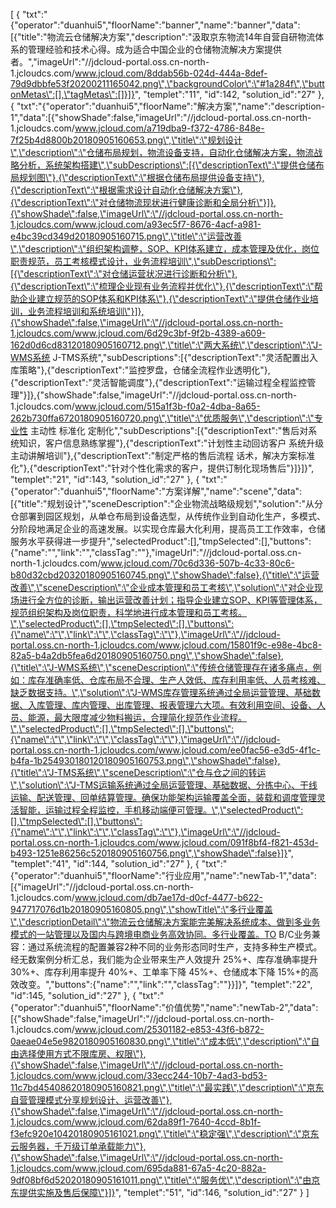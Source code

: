 [
	{
		"txt":"{\"operator\":\"duanhui5\",\"floorName\":\"banner\",\"name\":\"banner\",\"data\":[{\"title\":\"物流云仓储解决方案\",\"description\":\"汲取京东物流14年自营自研物流体系的管理经验和技术心得。成为适合中国企业的仓储物流解决方案提供者。\",\"imageUrl\":\"//jdcloud-portal.oss.cn-north-1.jcloudcs.com/www.jcloud.com/8ddab56b-024d-444a-8def-79d9dbbfe53f20200211165042.png\",\"backgroundColor\":\"#1a284f\",\"buttonMetas\":[],\"tagMetas\":[]}]}",
		"templet":"11",
		"id":142,
		"solution_id":"27"
	},
	{
		"txt":"{\"operator\":\"duanhui5\",\"floorName\":\"解决方案\",\"name\":\"description-1\",\"data\":[{\"showShade\":false,\"imageUrl\":\"//jdcloud-portal.oss.cn-north-1.jcloudcs.com/www.jcloud.com/a719dba9-f372-4786-848e-7f25b4d8800b20180905160653.png\",\"title\":\"规划设计\",\"description\":\"仓储布局规划，物流设备支持，自动化仓储解决方案，物流战略分析，系统架构搭建\",\"subDescriptions\":[{\"descriptionText\":\"提供仓储布局规划图\"},{\"descriptionText\":\"根据仓储布局提供设备支持\"},{\"descriptionText\":\"根据需求设计自动化仓储解决方案\"},{\"descriptionText\":\"对仓储物流现状进行健康诊断和全局分析\"}]},{\"showShade\":false,\"imageUrl\":\"//jdcloud-portal.oss.cn-north-1.jcloudcs.com/www.jcloud.com/a93ec5f7-8676-4acf-a981-e4bc39cd349d20180905160715.png\",\"title\":\"运营改善\",\"description\":\"组织架构调整，SOP、KPI体系建立，成本管理及优化，岗位职责规范，员工考核模式设计，业务流程培训\",\"subDescriptions\":[{\"descriptionText\":\"对仓储运营状况进行诊断和分析\"},{\"descriptionText\":\"梳理企业现有业务流程并优化\"},{\"descriptionText\":\"帮助企业建立规范的SOP体系和KPI体系\"},{\"descriptionText\":\"提供仓储作业培训，业务流程培训和系统培训\"}]},{\"showShade\":false,\"imageUrl\":\"//jdcloud-portal.oss.cn-north-1.jcloudcs.com/www.jcloud.com/6d29c3bf-9f2b-4389-a609-162d0d6cd83120180905160712.png\",\"title\":\"两大系统\",\"description\":\"J-WMS系统  J-TMS系统\",\"subDescriptions\":[{\"descriptionText\":\"灵活配置出入库策略\"},{\"descriptionText\":\"监控罗盘，仓储全流程作业透明化\"},{\"descriptionText\":\"灵活智能调度\"},{\"descriptionText\":\"运输过程全程监控管理\"}]},{\"showShade\":false,\"imageUrl\":\"//jdcloud-portal.oss.cn-north-1.jcloudcs.com/www.jcloud.com/515a1f3b-f0a2-4dba-8a65-262b730ffa6720180905160720.png\",\"title\":\"优质服务\",\"description\":\"专业性 主动性 标准化 定制化\",\"subDescriptions\":[{\"descriptionText\":\"售后对系统知识，客户信息熟练掌握\"},{\"descriptionText\":\"计划性主动回访客户 系统升级主动讲解培训\"},{\"descriptionText\":\"制定严格的售后流程 话术，解决方案标准化\"},{\"descriptionText\":\"针对个性化需求的客户，提供订制化现场售后\"}]}]}",
		"templet":"21",
		"id":143,
		"solution_id":"27"
	},
	{
		"txt":"{\"operator\":\"duanhui5\",\"floorName\":\"方案详解\",\"name\":\"scene\",\"data\":[{\"title\":\"规划设计\",\"sceneDescription\":\"企业物流战略级规划\",\"solution\":\"从分仓部署到园区规划，从单仓布局到设备选型，从传统作业到自动化生产，多模式、分阶段地满足企业的高速发展。以实现仓库最大化利用，提高员工工作效率，仓储服务水平获得进一步提升\",\"selectedProduct\":[],\"tmpSelected\":[],\"buttons\":{\"name\":\"\",\"link\":\"\",\"classTag\":\"\"},\"imageUrl\":\"//jdcloud-portal.oss.cn-north-1.jcloudcs.com/www.jcloud.com/70c6d336-507b-4c33-80c6-b80d32cbd20320180905160745.png\",\"showShade\":false},{\"title\":\"运营改善\",\"sceneDescription\":\"企业成本管理和员工考核\",\"solution\":\"对企业现场进行全方位的诊断，输出运营改善计划；指导企业建立SOP、KPI等管理体系，规范组织架构及岗位职责，科学地进行成本管理和员工考核。\",\"selectedProduct\":[],\"tmpSelected\":[],\"buttons\":{\"name\":\"\",\"link\":\"\",\"classTag\":\"\"},\"imageUrl\":\"//jdcloud-portal.oss.cn-north-1.jcloudcs.com/www.jcloud.com/15801f9c-e98e-4bc8-82a5-b4a2db5fea6d20180905160750.png\",\"showShade\":false},{\"title\":\"J-WMS系统\",\"sceneDescription\":\"传统仓储管理存在诸多痛点，例如：库存准确率低、仓库布局不合理、生产人效低、库存利用率低、人员考核难、缺乏数据支持。\",\"solution\":\"J-WMS库存管理系统通过全局运营管理、基础数据、入库管理、库内管理、出库管理、报表管理六大项。有效利用空间、设备、人员、能源，最大限度减少物料搬运，合理简化规范作业流程。\",\"selectedProduct\":[],\"tmpSelected\":[],\"buttons\":{\"name\":\"\",\"link\":\"\",\"classTag\":\"\"},\"imageUrl\":\"//jdcloud-portal.oss.cn-north-1.jcloudcs.com/www.jcloud.com/ee0fac56-e3d5-4f1c-b4fa-1b254930180120180905160753.png\",\"showShade\":false},{\"title\":\"J-TMS系统\",\"sceneDescription\":\"仓与仓之间的转运\",\"solution\":\"J-TMS运输系统通过全局运营管理、基础数据、分拣中心、干线运输、配送管理、回单结算管理。确保功能架构运输覆盖全面，装载和调度管理灵活智能，运输过程全程监控，手机移动端便可管理。\",\"selectedProduct\":[],\"tmpSelected\":[],\"buttons\":{\"name\":\"\",\"link\":\"\",\"classTag\":\"\"},\"imageUrl\":\"//jdcloud-portal.oss.cn-north-1.jcloudcs.com/www.jcloud.com/091f8bf4-f821-453d-b493-1251e86256c520180905160756.png\",\"showShade\":false}]}",
		"templet":"41",
		"id":144,
		"solution_id":"27"
	},
	{
		"txt":"{\"operator\":\"duanhui5\",\"floorName\":\"行业应用\",\"name\":\"newTab-1\",\"data\":[{\"imageUrl\":\"//jdcloud-portal.oss.cn-north-1.jcloudcs.com/www.jcloud.com/db7ae17d-d0cf-4477-b622-947717076d1b20180905160805.png\",\"showTitle\":\"多行业覆盖\",\"descriptionDetail\":\"物流云仓储解决方案能完美解决系统成本、做到多业务模式的一站管理以及国内与跨境电商业务高效协同。多行业覆盖。TO B/C业务兼容：通过系统流程的配置兼容2种不同的业务形态同时生产，支持多种生产模式。经无数案例分析汇总，我们能为企业带来生产人效提升 25%+、库存准确率提升 30%+、库存利用率提升 40%+、工单率下降 45%+、仓储成本下降 15%+的高效改变。\",\"buttons\":{\"name\":\"\",\"link\":\"\",\"classTag\":\"\"}}]}",
		"templet":"22",
		"id":145,
		"solution_id":"27"
	},
	{
		"txt":"{\"operator\":\"duanhui5\",\"floorName\":\"价值优势\",\"name\":\"newTab-2\",\"data\":[{\"showShade\":false,\"imageUrl\":\"//jdcloud-portal.oss.cn-north-1.jcloudcs.com/www.jcloud.com/25301182-e853-43f6-b872-0aeae04e5e9820180905160830.png\",\"title\":\"成本低\",\"description\":\"自由选择使用方式不限库房、权限\"},{\"showShade\":false,\"imageUrl\":\"//jdcloud-portal.oss.cn-north-1.jcloudcs.com/www.jcloud.com/33ecc244-10b7-4ad3-bd53-11c7bd45408620180905160821.png\",\"title\":\"最实践\",\"description\":\"京东自营管理模式分享规划设计、运营改善\"},{\"showShade\":false,\"imageUrl\":\"//jdcloud-portal.oss.cn-north-1.jcloudcs.com/www.jcloud.com/62da89f1-7640-4ccd-8b1f-f3efc920e10420180905161021.png\",\"title\":\"稳定强\",\"description\":\"京东云服务器，千万级订单承载能力\"},{\"showShade\":false,\"imageUrl\":\"//jdcloud-portal.oss.cn-north-1.jcloudcs.com/www.jcloud.com/695da881-67a5-4c20-882a-9df08bf6d52020180905161011.png\",\"title\":\"服务优\",\"description\":\"由京东提供实施及售后保障\"}]}",
		"templet":"51",
		"id":146,
		"solution_id":"27"
	}
]